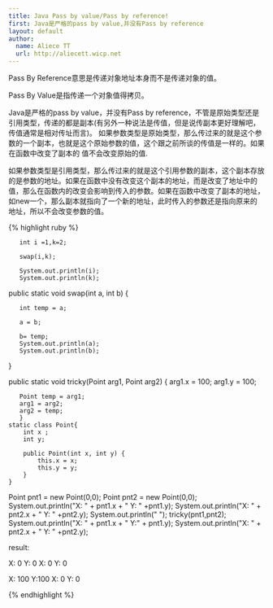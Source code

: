 ```yaml
---
title: Java Pass by value/Pass by reference!
first: Java是严格的pass by value,并没有Pass by reference
layout: default
author:
  name: Aliece TT
  url: http://aliecett.wicp.net
---
```


Pass By Reference意思是传递对象地址本身而不是传递对象的值。

Pass By Value是指传递一个对象值得拷贝。

Java是严格的pass by value，并没有Pass by reference，不管是原始类型还是引用类型，传递的都是副本(有另外一种说法是传值，但是说传副本更好理解吧，传值通常是相对传址而言)。 如果参数类型是原始类型，那么传过来的就是这个参数的一个副本，也就是这个原始参数的值，这个跟之前所谈的传值是一样的。如果在函数中改变了副本的 值不会改变原始的值.
 
 如果参数类型是引用类型，那么传过来的就是这个引用参数的副本，这个副本存放的是参数的地址。如果在函数中没有改变这个副本的地址，而是改变了地址中的 值，那么在函数内的改变会影响到传入的参数。如果在函数中改变了副本的地址，如new一个，那么副本就指向了一个新的地址，此时传入的参数还是指向原来的 地址，所以不会改变参数的值。

{% highlight ruby %}

	   int i =1,k=2;
	   
	   swap(i,k);
	   
	   System.out.println(i);
	   System.out.println(k);
	   
  public static void swap(int a, int b) {
	   
	   int temp = a;
	   
	   a = b;
	   
	   b= temp;
	   System.out.println(a);
	   System.out.println(b);
   }
   
   
   public static void tricky(Point arg1, Point arg2) { 
	   arg1.x = 100; 
	   arg1.y = 100; 
	   
	   Point temp = arg1; 
	   arg1 = arg2; 
	   arg2 = temp; 
	   } 
	static class Point{
		int x ;
		int y;
		
		public Point(int x, int y) {
			this.x = x; 
			this.y = y; 
		}
	}
	
   Point pnt1 = new Point(0,0); 
   Point pnt2 = new Point(0,0); 
   System.out.println("X: " + pnt1.x + " Y: " +pnt1.y); 
   System.out.println("X: " + pnt2.x + " Y: " +pnt2.y); 
   System.out.println(" "); 
   tricky(pnt1,pnt2); 
   System.out.println("X: " + pnt1.x + " Y:" + pnt1.y); 
   System.out.println("X: " + pnt2.x + " Y: " +pnt2.y);


result:

X: 0 Y: 0
X: 0 Y: 0
 
X: 100 Y:100
X: 0 Y: 0

{% endhighlight %}